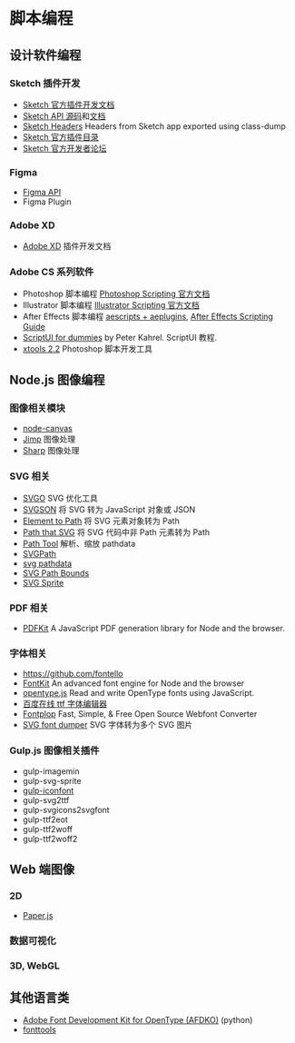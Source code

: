 # 脚本编程

## 设计软件编程

### Sketch 插件开发

- [Sketch 官方插件开发文档](http://developer.sketchapp.com/)
- [Sketch API 源码](https://github.com/BohemianCoding/SketchAPI)和[文档](https://developer.sketchapp.com/reference/api/)
- [Sketch Headers](https://github.com/abynim/Sketch-Headers) Headers from Sketch app exported using class-dump
- [Sketch 官方插件目录](https://sketchapp.com/extensions/plugins/)
- [Sketch 官方开发者论坛](http://sketchplugins.com/)

### Figma

- [Figma API](https://www.figma.com/developers)
- Figma Plugin

### Adobe XD

- [Adobe XD](https://adobexdplatform.com/) 插件开发文档

### Adobe CS 系列软件

- Photoshop 脚本编程 [Photoshop Scripting 官方文档](http://www.adobe.com/devnet/photoshop/scripting.html)
- Illustrator 脚本编程 [Illustrator Scripting 官方文档](http://www.adobe.com/devnet/illustrator/scripting.html)
- After Effects 脚本编程 [aescripts + aeplugins](https://aescripts.com/), [After Effects Scripting Guide](http://docs.aenhancers.com/)
- [ScriptUI for dummies](http://www.kahrel.plus.com/indesign/scriptui.html)  by Peter Kahrel. ScriptUI 教程.
- [xtools 2.2](http://sourceforge.net/projects/ps-scripts/files/xtools/v2.2/)  Photoshop 脚本开发工具

## Node.js 图像编程

### 图像相关模块

- [node-canvas](https://github.com/Automattic/node-canvas)
- [Jimp](https://github.com/oliver-moran/jimp) 图像处理
- [Sharp](https://github.com/lovell/sharp) 图像处理

### SVG 相关

- [SVGO](https://github.com/svg/svgo) SVG 优化工具
- [SVGSON](https://github.com/elrumordelaluz/svgson) 将 SVG 转为 JavaScript 对象或 JSON
- [Element to Path](https://github.com/elrumordelaluz/element-to-path) 将 SVG 元素对象转为 Path
- [Path that SVG](https://github.com/elrumordelaluz/path-that-svg) 将 SVG 代码中非 Path 元素转为 Path
- [Path Tool](https://github.com/elrumordelaluz/svg-path-tools) 解析、缩放 pathdata
- [SVGPath](https://www.npmjs.com/package/svgpath)
- [svg pathdata](https://www.npmjs.com/package/svg-pathdata)
- [SVG Path Bounds](https://www.npmjs.com/package/svg-path-bounds)
- [SVG Sprite](https://www.npmjs.com/package/svg-sprite)

### PDF 相关

- [PDFKit](http://pdfkit.org/) A JavaScript PDF generation library for Node and the browser.

### 字体相关

- https://github.com/fontello
- [FontKit](https://github.com/foliojs/fontkit) An advanced font engine for Node and the browser
- [opentype.js](https://opentype.js.org/) Read and write OpenType fonts using JavaScript.
- [百度在线 ttf 字体编辑器](https://github.com/ecomfe/fonteditor)
- [Fontplop](https://github.com/matthewgonzalez/fontplop) Fast, Simple, & Free Open Source Webfont Converter
- [SVG font dumper](https://github.com/fontello/svg-font-dump) SVG 字体转为多个 SVG 图片

### Gulp.js 图像相关插件

- gulp-imagemin
- gulp-svg-sprite
- [gulp-iconfont](https://github.com/nfroidure/gulp-iconfont)
- gulp-svg2ttf
- gulp-svgicons2svgfont
- gulp-ttf2eot
- gulp-ttf2woff
- gulp-ttf2woff2

## Web 端图像

### 2D

- [Paper.js](http://paperjs.org/)

### 数据可视化

### 3D, WebGL

## 其他语言类

- [Adobe Font Development Kit for OpenType (AFDKO)](https://github.com/adobe-type-tools/afdko) (python)
- [fonttools](https://github.com/fonttools/fonttools)


